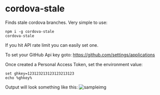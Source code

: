 # cordova-stale
Finds stale cordova branches. Very simple to use:
```
npm i -g cordova-stale
cordova-stale
```

If you hit API rate limit you can easily set one.

To set your GitHub Api key goto:
https://github.com/settings/applications

Once created a Personal Access Token, set the environment value:
```
set ghkey=123123213123123213123
echo %ghkey%
```

Output will look something like this:
![sampleimg](http://i.imgur.com/Jl9MfVM.png)
